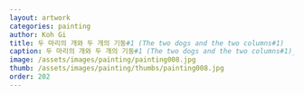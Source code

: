 ```yaml
---
layout: artwork
categories: painting
author: Koh Gi
title: 두 마리의 개와 두 개의 기둥#1 (The two dogs and the two columns#1)
caption: 두 마리의 개와 두 개의 기둥#1 (The two dogs and the two columns#1)_oil on canvas_91.0x116.8cm_2016
image: /assets/images/painting/painting008.jpg
thumb: /assets/images/painting/thumbs/painting008.jpg
order: 202
---
```

